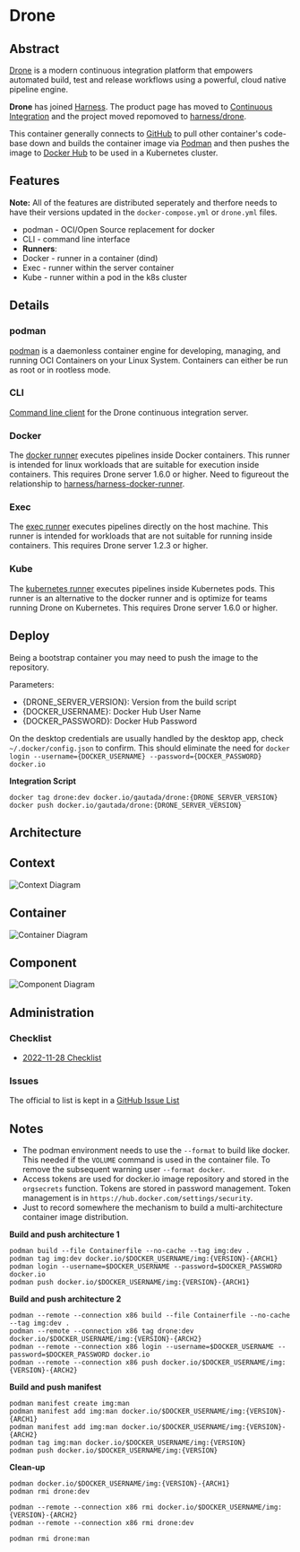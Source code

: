 # Drone

## Abstract

[Drone](https://drone.io) is a modern continuous integration platform that empowers automated build, test and release workflows using a powerful, cloud native pipeline engine.

**Drone** has joined [Harness](https://harness.io). The product page has moved to [Continuous Integration](https://harness.io/products/continuous-integration) and the project moved repomoved to [harness/drone](https://github.com/harness/drone/).

This container generally connects to [GitHub](https://github.com) to pull other container's code-base down and builds the container image via [Podman](https://podman.io) and then pushes the image to [Docker Hub](https//hub.docker.com) to be used in a Kubernetes cluster.

## Features

**Note:** All of the features are distributed seperately and therfore needs to have their versions updated in the `docker-compose.yml` or `drone.yml` files.

- podman - OCI/Open Source replacement for docker
- CLI - command line interface
- **Runners**:
 - Docker - runner in a container (dind)
 - Exec - runner within the server container
 - Kube - runner within a pod in the k8s cluster

## Details

### podman

[podman](https://podman.io) is a daemonless container engine for developing, managing, and running OCI Containers on your Linux System. Containers can either be run as root or in rootless mode. 

### CLI

[Command line client](https://github.com/harness/drone-cli) for the Drone continuous integration server.

### Docker

The [docker runner](https://github.com/drone-runners/drone-runner-docker) executes pipelines inside Docker containers. This runner is intended for linux workloads that are suitable for execution inside containers. This requires Drone server 1.6.0 or higher. Need to figureout the relationship to  [harness/harness-docker-runner](https://github.com/harness/harness-docker-runner).

### Exec

The [exec runner](https://github.com/drone-runners/drone-runner-exec) executes pipelines directly on the host machine. This runner is intended for workloads that are not suitable for running inside containers. This requires Drone server 1.2.3 or higher.

### Kube

The [kubernetes runner](https://github.com/drone-runners/drone-runner-kube) executes pipelines inside Kubernetes pods. This runner is an alternative to the docker runner and is optimize for teams running Drone on Kubernetes. This requires Drone server 1.6.0 or higher.


## Deploy

Being a bootstrap container you may need to push the image to the repository.

Parameters:
- {DRONE_SERVER_VERSION}: Version from the build script
- {DOCKER_USERNAME}: Docker Hub User Name
- {DOCKER_PASSWORD}: Docker Hub Password

On the desktop credentials are usually handled by the desktop app, check `~/.docker/config.json` to confirm.  This should eliminate the need for `docker login --username={DOCKER_USERNAME} --password={DOCKER_PASSWORD} docker.io`

**Integration Script**
```
docker tag drone:dev docker.io/gautada/drone:{DRONE_SERVER_VERSION}
docker push docker.io/gautada/drone:{DRONE_SERVER_VERSION}
```

## Architecture

## Context

![Context Diagram](https://plantuml.com/plantuml/svg/dLHDZzem4BtpAxnHfGOfX0k7gggAkWHjKQ6Bbgvwg2faaY5OE7PaEwkDAF-zazZvOBUqKhamUZFlpSmRmmqJCIyI81zca_5i4kP5nZyERYxHxKmA0y_cBrdA1AYh-IoN0iGrVbGAch7uMXPoBikiem_U4ZSFHYFxmUYqARM1xDSSKofNJCFsV2iBaL1L-fGpgWF2wGvuG4vJK-Pm3iZKq1JXDvo9un0rrg2q5AVj_DcSNt2c2UXOuRT6RGElkRRz_t3TGhM5tKhrKYt-Kj50V13_dggMSEw_adQuamx3q18UW5F3fD07blSvbePPtyY0x9NC0bAtjxGVimbPSohCushvqpyOa-ltut5U8NYsaJO9PximPUPGx48cyRIZfdoC7XXcE13FNPP4ZAQAPcH48eLJUeE1zRUorxSY0V7kwi33Q2CB5GCkXGzdHGLDGI4NysG3wed5u0tx2ecCZu2-UL4TL0gjrRXYBZKpKfKeyISOjPoOdyiaetW8Rrq7bqAs1aNkPukUqAVreft6Jwhrga7gDHsTYK8McjmMZ2TkXWl8SZiHD0IezGFeTJkMCgPyl5RiYHeW_HegaghBdgM5gezF5c8lLLR7NH_ybIfvV8SFp5kviEhsfTY14c10zxR4uvfAekbBZbrLxdALaKjQRgFsfFKcYE8pspwqQ6FIDyLIN4KZhose5h-QTudUtFRlfAc8cehsZeyQEdg3jiy5OQ2sOh3vVFzzkvpVpRz6_l0t)

## Container

![Container Diagram](https://plantuml.com/plantuml/png/dLDRRzem57xFhpYD9WqaBYyyJTDG6z2An5e4g_emJSWa9ZcgOrksqnOn_lkE7I1GraqQBpcSx-9piQzGfgBAE7nE1lraqDDLARv4L-VPPQAauw_kBoX3oSsxUAcLvF8z_MWZMOdfUoZNGctAHXvzX7qz57Nh7qNRnSOwNluQ4sIqGSkNknjLoOoPJOi9PBO3WgsuwC1sw3QQxpemT2odz0U1ygbD7ZDkh9BRvVZLxTveXXctgQ6l9M_7BxNryV-ZtJSKHjYq59ewvjywEfuMyjzL1Olzz2-iz_czTQ_NgmLpBfX39Ms1-bHJomXjETM1jL5b1yBnjUn7Ce2POD8zV9l-R1NEQVkftzS-GslhMfS9NFLoT4Mrwg6YrNOFz3xDmA4J7E9Zmp12bXjMGXT6XkgCe-Y8BOzxpJpKWJXGmhHGLggoS5EXoE8sRAEJHcrQyAmId0OM9_Fxkr5CmUAGz7--5nnIyih0XdN2KHAtpvouUGusYn1uwRNM0jCmEMYotl1X0emS7OLCQwYri5O6aaaoEZSsbPJ1U1u2R_6ep1FnxrJ63uur2z02WvSQbWI3MeTJlEs-WNFtLA1lVJe91MSbIhJEX9fzPgfUGF1dBY13arArPmneaR0DwD_NcgNyt5ghh6Hq8-DP2BnTiylwRVZSVJ9fBZLSpoRU9VAtQZa_tSznm8SgwMKEFRTcXaR-n6ae1xIU3x76hpojd6VicglK4YhFKUQX-n25vM4QParlul1fdsWAHibRp0kuVcP8Jn85kis585hStZykf-EluxjHg_qR)

## Component

![Component Diagram](https://plantuml.com/plantuml/png/dPDhQzim58Q_-rUeOT04Sc7GJsEiUBPxWVX2d7IKCOBYgB6eR1b9PZLf_lkEvOlSb6wmV73CESzxTFIUumkQ9wpS4_JLkLeuL_EYpDWtw-9jTElmN94NzPSifZaH7-QpWkSa_qZlLZdEQF9HbXICLvcHMvUexGVUPiqFtevn9HN9NZr8YK9GIRQdxxpCzrXKOymebbF4y8wmAJfUgweWfocwLlW0uK-CviyJg14H8Nb-t7elwdIckTuJcGZubr1RaVVQvlZ_qRONqXQQA-bBzV7pYeeaQVxlhdI9rlrtfTjuMte-dpU25M5OKPxBb1P3JIE3x5ZnANeIF9iYVNmZ--bSeOZXN6tyvQzngbGXlomMHHs1iSsasZEwcn-eIilTd78OxQp35-21eeeHDEgxGYx51u4pD4EkWCZ8ilffEijDlFPMKy1P2QwBqGGTBTJd0zltuiXsF202d15Pu8GqZ85SBrg6ZxuNh84oIzPYXej25u28xxkCIJbXiBRlWwQJRb8zDd3O3pVDCLXXv8CSZj7CoUeU1du8bnlV-zpX3voL6T5y3HhEMTht_Xc678PfLiF06ZHwwB1wmobO1WQRmWQCr-7AllMWT1o395PSu0E1eb82UBAi7dLtzQPtWjgXj98qmGoref5UxC5Cwe81KR-vU4QsKZX9oTx0ODgGlXdIDnHM8qwnw3ZJSTF4dRtIXe6iuuORtlRgtgyy1_fzx52N2f900vN6JzObNB3URpqkWCmazCmaKXmbUiv4eAUwAQa_Uf3NiXxl9xEHH8jmaX3jO8rrMJqKFI-vq1VlW3fnDeYwK9jzcp7-s_eCZRMVwHdPcJG0MwxDlF4dAdUCohIf5z-5FxPBxzOBtF7a3m00)

## Administration

### Checklist

- [2022-11-28 Checklist](https://github.com/gautada/drone-container/issues/34)

### Issues

The official to list is kept in a [GitHub Issue List](https://github.com/gautada/drone-container/issues)

## Notes

- The podman environment needs to use the `--format` to build like docker.  This needed if the `VOLUME` command is used in the container file. To remove the subsequent warning user `--format docker`.
- Access tokens are used for docker.io image repository and stored in the `orgsecrets` function. Tokens are stored in password management. Token management is in `https://hub.docker.com/settings/security`.
- Just to record somewhere the mechanism to build a multi-architecture container image distribution.

**Build and push architecture 1**
```
podman build --file Containerfile --no-cache --tag img:dev .
podman tag img:dev docker.io/$DOCKER_USERNAME/img:{VERSION}-{ARCH1}
podman login --username=$DOCKER_USERNAME --password=$DOCKER_PASSWORD docker.io
podman push docker.io/$DOCKER_USERNAME/img:{VERSION}-{ARCH1}
```

**Build and push architecture 2**
```
podman --remote --connection x86 build --file Containerfile --no-cache --tag img:dev .
podman --remote --connection x86 tag drone:dev docker.io/$DOCKER_USERNAME/img:{VERSION}-{ARCH2}
podman --remote --connection x86 login --username=$DOCKER_USERNAME --password=$DOCKER_PASSWORD docker.io
podman --remote --connection x86 push docker.io/$DOCKER_USERNAME/img:{VERSION}-{ARCH2}
```

**Build and push manifest**
```
podman manifest create img:man
podman manifest add img:man docker.io/$DOCKER_USERNAME/img:{VERSION}-{ARCH1}
podman manifest add img:man docker.io/$DOCKER_USERNAME/img:{VERSION}-{ARCH2}
podman tag img:man docker.io/$DOCKER_USERNAME/img:{VERSION}
podman push docker.io/$DOCKER_USERNAME/img:{VERSION}
```

**Clean-up**
```
podman docker.io/$DOCKER_USERNAME/img:{VERSION}-{ARCH1}
podman rmi drone:dev

podman --remote --connection x86 rmi docker.io/$DOCKER_USERNAME/img:{VERSION}-{ARCH2}
podman --remote --connection x86 rmi drone:dev

podman rmi drone:man
```





